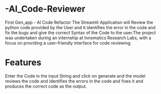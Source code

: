 # -AI_Code-Reviewer
First Gen_app - AI Code Refactor
The Streamlit Application will Review the python code provided by the User and it identifies the error in the code and fix the bugs and give the correct Syntax of the Code to the user.The project was undertaken during an internship at Innomatics Research Labs, with a focus on providing a user-friendly interface for code reviewing.

# Features

Enter the Code in the input String and click on generate and the model reviews the code and identifies the errors in the code and fixes it and produces the correct code as the output. 
